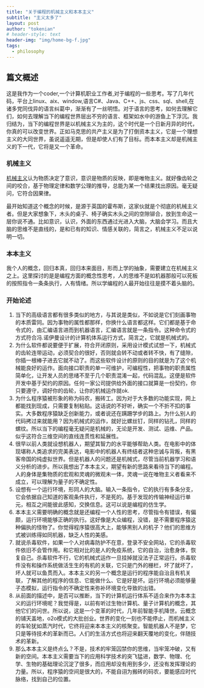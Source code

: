 ```yaml
---
title: "关于编程的机械主义和本本主义"
subtitle: "主义太多了"
layout: post
author: "tokenian"
# header-style: text
header-img: "img/home-bg-f.jpg"
tags:
  - philosophy
---
```


## 篇文概述

这是我作为一个coder,一个计算机职业工作者,对于编程的一些思考。写了几年代码，平台上linux、aix、window,语言C#、Java、C++、js、css、sql、shell,在诸多党同伐异的语言纠葛中，渐渐有了一丝明悟。对于语言的思考，如何去理解它们，如何去理解当下的编程世界层出不穷的语言、框架如水中的游鱼上下浮沉。我归结为，当下的编程世界是以机械主义为主的，这个时代是一个日新月异的时代，你真的可以改变世界。正如马克思的共产主义是为了打倒资本主义，它是一个理想主义的大同世界，虽说遥遥无期，但是却使人们有了目标。而本本主义却是机械主义的下一代，它将是又一个革命。

### 机械主义
[机械主义](http://baike.baidu.com/link?url=pLmJt9SjpzJ41XsYLtVjpZXqU2V5cpuxsQ1A6_IYWai8CQB13xd13dtR-TmTzoI5rIWn1LllkuUqmDYvoYxQUa)认为物质决定了意识，意识是物质的反映，即是唯物主义。就好像齿轮之间的咬合，基于物理定律和数学公理的推导，总能为某一个结果找出原因。毫无疑问，它符合因果律。
>
 最开始知道这个概念的时候，是源于英国的霍布斯，这家伙就是个彻底的机械主义者。但是大家想象下，木头的桌子、椅子确实木头之间的空隙铆合，放到生命这一层你说不通。比如意识，认识，外面的东西通过光进入大脑，大脑会学习。而且大脑的思维不是直线的，是和已有的知识、情感关联的，简言之，机械主义不足以说明一切。
>

### 本本主义

我个人的概念，回归本真，回归本来面目，形而上学的抽象，需要建立在机械主义之上。这里探讨的是是编程方面的概念性思考，人的思维不是如机器那般可以死板的按照指令一条条执行，人有情绪。所以学编程的人最开始往往是摸不着头脑的。

### 开始论述

1. 当下的高级语言都有很多类似的地方，与其说是类似，不如说是它们刻画事物的本质雷同。因为事物的属性都那样，你换什么语言都这样。它们都是基于命令式的，由汇编语言进而到机器语言，汇编语言就是一条指令。这种命令式的方式符合冯.诺伊曼设计的计算机体系运行方式，简言之，它就是机械式的。
2. 为什么软件都说要便于扩展，符合开闭原则，采用设计模式试想一下，机械式的齿轮连带运动，必须契合的很好，否则就会转不动或者转不快，有了缝隙，你插一根棒子进去它就不动了。而这些软件设计的原则的目的就是为了这个机械能良好的运作。面向接口职责的单一可维护，可编程性，把事物的职责属性简单化，让开发人员的思绪不至于几个职责混淆一起，代码混乱。这便是软件开发中基于契约的原因。任何一家公司提供给外面的接口就算是一份契约，你只要遵守，调好你的齿轮，让你的机械运作就ok.
3. 为什么程序猿被形象的称为码农，搬砖工。因为对于大多数的功能实现，网上都能找到现成，只需要复制粘贴。这话说的不好听，确实一个不折不扣的事实。大多数程序猿缺乏创新能力，或者说还在蹒跚学步的路上。为什么别人的代码拷过来就能用？因为机械式的运作，就好比螺丝钉，同样的钻孔，同样的螺纹。所以当下的编程毫无疑问是机械的，无论是开发、测试、运维、产品。似乎这符合三维空间的直线连贯性和延展性。
4. 很早以前人类就设想机器人，期望其智力的水平能够帮助人类。在电影中的体现堪称人类追求的完美表达，电影中的机器人有终结者这种忠诚与背叛，有黑客帝国的纯虚拟世界。但是机器人的问题还是机械式，尽管当前机器学习和语义分析的进步。所以我想出了本本主义，期望有新的思路来看待当下的编程。人的身体是集物质的宏观和灵魂的微观未一体，灵魂一说在唯物主义者看来不成立，可以理解为量子的不确定性。
5. 设想有一个运行环境，形同人的大脑。输入一条指令，它的执行有多条分支，它会依据自己知道的客观条件执行，不是死的。基于发现的传输神经运行单元，相互之间能彼此感知，交换信息。这可以说是编程的仿生学。
6. 本本主义需要明确的概念就是还编程一个人性的思考，尽管指令有错误，有偏颇，运行环境能够正确的执行。这好像是大众编程，没错，是不需要程序猿这种偏执的怪物了。你觉得程序猿很高大上，能够黑别人的机子？他们的思维方式被训练得如同机器，缺乏人性的美感。
7. 就说杀毒软件，如果一个人对病毒防护不在意，登录不安全网站，它的杀毒软件依旧不会管作用。和它相对比的是人的免疫系统，它的自治，治愈身体，恢复自己。杀毒软件不行，它的机械式运作一旦挂掉就没法子正常运行。杀毒软件没有和操作系统做活生生的有机的关联，它只是门外的栅栏，坏了就坏了，坏人就可以鱼贯而入。本本主义的另一个概念是运行的程序能自治且有机关联，了解其他的程序的信息、它能做什么、它是好是坏。运行环境必须能够量子态模拟，运行指令的不确定性来弥补环境变化导致的出错。
8. 从前面的描述中，是否可以推断，当下的计算机运行体系不适合来作为本本主义的运行环境呢？我觉得是，以前有听过生物计算机、量子计算机的概念，其他它们的问世。所以说，这是一个变革的时代，几年前智能手机降世。云概念的铺天盖地，o2o模式的大批创业。世界的变化一刻也不能停止，而机械主义的车轮犹如蒸汽时代，它终将迎来本本主义的核聚变。智能机器人不是梦，它只是等待技术的革新而已。人们的生活方式也将迎来翻天覆地的变化，伴随技术的革新。
9. 那么本本主义是终点么？不是，技术的牢笼囚禁你的思维，当牢笼冲破，又有新的空间。本本主义需要当下的应用科学技术的突飞猛进，数学、物理、化学、生物的基础理论沉淀了很多，而应用却没有用到多少，还没有发挥理论的力量。所以，程序猿的空间是很大的，不能自诩为搬砖的码农，要能感应时代脉络，找到自己的位置。